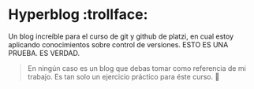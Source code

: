 # Hyperblog :trollface:
Un blog increíble para el curso de git y github de platzi, en cual estoy aplicando conocimientos sobre control de versiones. ESTO ES UNA PRUEBA. ES VERDAD.
> En ningún caso es un blog que debas tomar como referencia de mi trabajo. Es tan solo un ejercicio práctico para éste curso. :cop:
